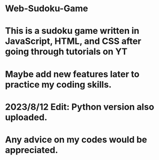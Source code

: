 # Web-Sudoku-Game

# This is a sudoku game written in JavaScript, HTML, and CSS after going through tutorials on YT

# Maybe add new features later to practice my coding skills.

# 2023/8/12 Edit: Python version also uploaded. 

# Any advice on my codes would be appreciated.


